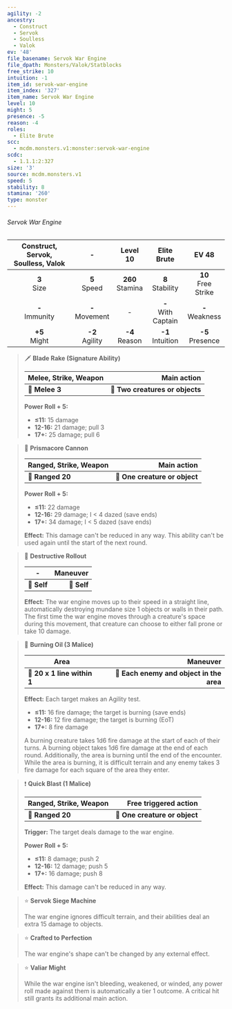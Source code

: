 ```yaml
---
agility: -2
ancestry:
  - Construct
  - Servok
  - Soulless
  - Valok
ev: '48'
file_basename: Servok War Engine
file_dpath: Monsters/Valok/Statblocks
free_strike: 10
intuition: -1
item_id: servok-war-engine
item_index: '327'
item_name: Servok War Engine
level: 10
might: 5
presence: -5
reason: -4
roles:
  - Elite Brute
scc:
  - mcdm.monsters.v1:monster:servok-war-engine
scdc:
  - 1.1.1:2:327
size: '3'
source: mcdm.monsters.v1
speed: 5
stability: 8
stamina: '260'
type: monster
---
```


###### Servok War Engine

| Construct, Servok, Soulless, Valok |          -          |       Level 10       |       Elite Brute       |          EV 48          |
| :--------------------------------: | :-----------------: | :------------------: | :---------------------: | :---------------------: |
|          **3**<br/> Size           |  **5**<br/> Speed   | **260**<br/> Stamina |  **8**<br/> Stability   | **10**<br/> Free Strike |
|        **-**<br/> Immunity         | **-**<br/> Movement |          -           | **-**<br/> With Captain |   **-**<br/> Weakness   |
|         **+5**<br/> Might          | **-2**<br/> Agility |  **-4**<br/> Reason  |  **-1**<br/> Intuition  |  **-5**<br/> Presence   |

<!-- -->
> 🗡 **Blade Rake (Signature Ability)**
>
> | **Melee, Strike, Weapon** |                 **Main action** |
> | ------------------------- | ------------------------------: |
> | **📏 Melee 3**            | **🎯 Two creatures or objects** |
>
> **Power Roll + 5:**
>
> - **≤11:** 15 damage
> - **12-16:** 21 damage; pull 3
> - **17+:** 25 damage; pull 6

<!-- -->
> 🏹 **Prismacore Cannon**
>
> | **Ranged, Strike, Weapon** |               **Main action** |
> | -------------------------- | ----------------------------: |
> | **📏 Ranged 20**           | **🎯 One creature or object** |
>
> **Power Roll + 5:**
>
> - **≤11:** 22 damage
> - **12-16:** 29 damage; I < 4 dazed (save ends)
> - **17+:** 34 damage; I < 5 dazed (save ends)
>
> **Effect:** This damage can't be reduced in any way. This ability can't be used again until the start of the next round.

<!-- -->
> 👤 **Destructive Rollout**
>
> | **-**       | **Maneuver** |
> | ----------- | -----------: |
> | **📏 Self** |  **🎯 Self** |
>
> **Effect:** The war engine moves up to their speed in a straight line, automatically destroying mundane size 1 objects or walls in their path. The first time the war engine moves through a creature's space during this movement, that creature can choose to either fall prone or take 10 damage.

<!-- -->
> 🔳 **Burning Oil (3 Malice)**
>
> | **Area**                    |                             **Maneuver** |
> | --------------------------- | ---------------------------------------: |
> | **📏 20 x 1 line within 1** | **🎯 Each enemy and object in the area** |
>
> **Effect:** Each target makes an Agility test.
>
> - **≤11:** 16 fire damage; the target is burning (save ends)
> - **12-16:** 12 fire damage; the target is burning (EoT)
> - **17+:** 8 fire damage
>
> A burning creature takes 1d6 fire damage at the start of each of their turns. A burning object takes 1d6 fire damage at the end of each round. Additionally, the area is burning until the end of the encounter. While the area is burning, it is difficult terrain and any enemy takes 3 fire damage for each square of the area they enter.

<!-- -->
> ❗️ **Quick Blast (1 Malice)**
>
> | **Ranged, Strike, Weapon** |     **Free triggered action** |
> | -------------------------- | ----------------------------: |
> | **📏 Ranged 20**           | **🎯 One creature or object** |
>
> **Trigger:** The target deals damage to the war engine.
>
> **Power Roll + 5:**
>
> - **≤11:** 8 damage; push 2
> - **12-16:** 12 damage; push 5
> - **17+:** 16 damage; push 8
>
> **Effect:** This damage can't be reduced in any way.

<!-- -->
> ⭐️ **Servok Siege Machine**
>
> The war engine ignores difficult terrain, and their abilities deal an extra 15 damage to objects.

<!-- -->
> ⭐️ **Crafted to Perfection**
>
> The war engine's shape can't be changed by any external effect.

<!-- -->
> ⭐️ **Valiar Might**
>
> While the war engine isn't bleeding, weakened, or winded, any power roll made against them is automatically a tier 1 outcome. A critical hit still grants its additional main action.
